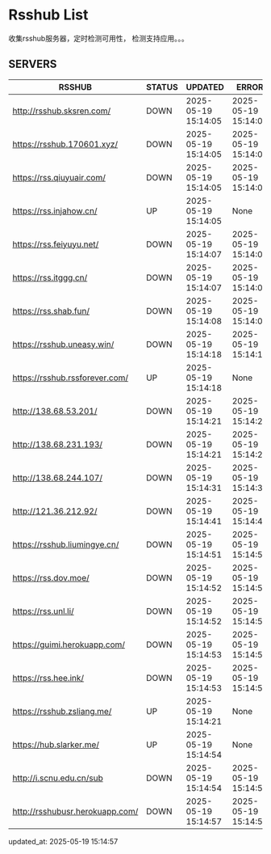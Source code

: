 # Rsshub List

收集rsshub服务器，定时检测可用性， 检测支持应用。。。


## SERVERS

|  RSSHUB   | STATUS  | UPDATED  | ERROR  | TWITTER |  
|  ----  | ----  | ----  | ----  | ---- |  
| http://rsshub.sksren.com/ | DOWN | 2025-05-19 15:14:05 | 2025-05-19 15:14:05 |  
| https://rsshub.170601.xyz/ | DOWN | 2025-05-19 15:14:05 | 2025-05-19 15:14:05 |  
| https://rss.qiuyuair.com/ | DOWN | 2025-05-19 15:14:05 | 2025-05-19 15:14:05 |  
| https://rss.injahow.cn/ | UP | 2025-05-19 15:14:05 | None ||  
| https://rss.feiyuyu.net/ | DOWN | 2025-05-19 15:14:07 | 2025-05-19 15:14:07 |  
| https://rss.itggg.cn/ | DOWN | 2025-05-19 15:14:07 | 2025-05-19 15:14:07 |  
| https://rss.shab.fun/ | DOWN | 2025-05-19 15:14:08 | 2025-05-19 15:14:08 |  
| https://rsshub.uneasy.win/ | DOWN | 2025-05-19 15:14:18 | 2025-05-19 15:14:18 |  
| https://rsshub.rssforever.com/ | UP | 2025-05-19 15:14:18 | None ||  
| http://138.68.53.201/ | DOWN | 2025-05-19 15:14:21 | 2025-05-19 15:14:21 |  
| http://138.68.231.193/ | DOWN | 2025-05-19 15:14:21 | 2025-05-19 15:14:21 |  
| http://138.68.244.107/ | DOWN | 2025-05-19 15:14:31 | 2025-05-19 15:14:31 |  
| http://121.36.212.92/ | DOWN | 2025-05-19 15:14:41 | 2025-05-19 15:14:41 |  
| https://rsshub.liumingye.cn/ | DOWN | 2025-05-19 15:14:51 | 2025-05-19 15:14:51 |  
| https://rss.dov.moe/ | DOWN | 2025-05-19 15:14:52 | 2025-05-19 15:14:52 |  
| https://rss.unl.li/ | DOWN | 2025-05-19 15:14:52 | 2025-05-19 15:14:52 |  
| https://guimi.herokuapp.com/ | DOWN | 2025-05-19 15:14:53 | 2025-05-19 15:14:53 |  
| https://rss.hee.ink/ | DOWN | 2025-05-19 15:14:53 | 2025-05-19 15:14:53 |  
| https://rsshub.zsliang.me/ | UP | 2025-05-19 15:14:21 | None |OK|  
| https://hub.slarker.me/ | UP | 2025-05-19 15:14:54 | None ||  
| http://i.scnu.edu.cn/sub | DOWN | 2025-05-19 15:14:54 | 2025-05-19 15:14:54 |  
| http://rsshubusr.herokuapp.com/ | DOWN | 2025-05-19 15:14:57 | 2025-05-19 15:14:57 |  
  

updated_at: 2025-05-19 15:14:57  
